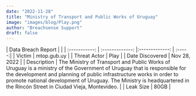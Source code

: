 ```yaml
---
date: "2022-11-28"
title: "Ministry of Transport and Public Works of Uruguay"
image: "images/blog/Play.png"
author: "Breachsense Support"
draft: false
---
```


| Data Breach Report           |              | 
| :-----------: | :-------------:     |:-------------:    | :-----:|
| Victim      | mtop.gub.uy      | 
| Threat Actor      | Play      | 
| Date Discovered      | Nov 28, 2022      | 
| Description      | The Ministry of Transport and Public Works of Uruguay is a ministry of the Government of Uruguay that is responsible for the development and planning of public infrastructure works in order to promote national development of Uruguay. The Ministry is headquartered in the Rincón Street in Ciudad Vieja, Montevideo.      | 
| Leak Size      | 80GB      | 

